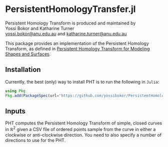 # PersistentHomologyTransfer.jl

Persistent Homology Transform is produced and maintained by \
Yossi Bokor and Katharine Turner \
<yossi.bokor@anu.edu.au> and <katharine.turner@anu.edu.au> 

This package provides an implementation of the Persistent Homology Transform, as defined in [Persistent Homology Transform for Modeling Shapes and Surfaces](https://arxiv.org/abs/1310.1030). 


## Installation
Currently, the best (only) way to install PHT is to run the following in `Julia`:
```julia
using Pkg
Pkg.add(PackageSpec(url="https://github.com/yossibokor/PersistentHomologyTransfer.jl.git"))
```

## Inputs
PHT computes the Persistent Homology Transform of simple, closed curves in $\mathbb{R}^2$ given a CSV file of ordered points sample from the curve in either a clockwise or anti-clockwise direction. You need to also specify a number of directions to use for the PHT.
